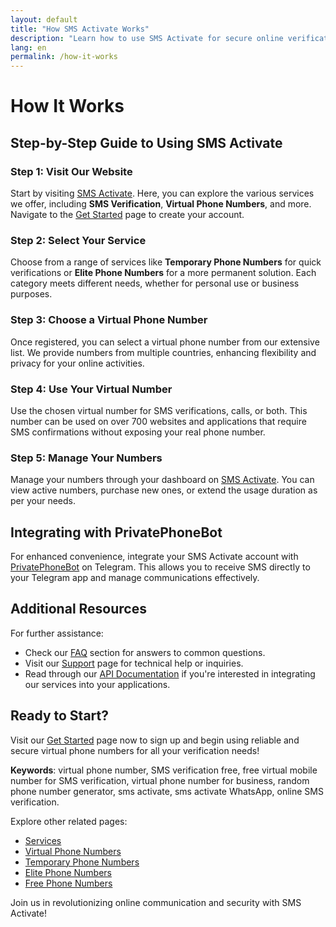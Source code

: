 ```yaml
---
layout: default
title: "How SMS Activate Works"
description: "Learn how to use SMS Activate for secure online verifications with virtual phone numbers."
lang: en
permalink: /how-it-works
---
```


# How It Works

## Step-by-Step Guide to Using SMS Activate

### Step 1: Visit Our Website
Start by visiting [SMS Activate](https://sms-activate.app). Here, you can explore the various services we offer, including **SMS Verification**, **Virtual Phone Numbers**, and more. Navigate to the [Get Started](https://sms-activate.app/get-started) page to create your account.

### Step 2: Select Your Service
Choose from a range of services like **Temporary Phone Numbers** for quick verifications or **Elite Phone Numbers** for a more permanent solution. Each category meets different needs, whether for personal use or business purposes.

### Step 3: Choose a Virtual Phone Number
Once registered, you can select a virtual phone number from our extensive list. We provide numbers from multiple countries, enhancing flexibility and privacy for your online activities.

### Step 4: Use Your Virtual Number
Use the chosen virtual number for SMS verifications, calls, or both. This number can be used on over 700 websites and applications that require SMS confirmations without exposing your real phone number.

### Step 5: Manage Your Numbers
Manage your numbers through your dashboard on [SMS Activate](https://sms-activate.app). You can view active numbers, purchase new ones, or extend the usage duration as per your needs.

## Integrating with PrivatePhoneBot

For enhanced convenience, integrate your SMS Activate account with [PrivatePhoneBot](https://t.me/PrivatePhoneBot) on Telegram. This allows you to receive SMS directly to your Telegram app and manage communications effectively.

## Additional Resources

For further assistance:
- Check our [FAQ](/faq) section for answers to common questions.
- Visit our [Support](/support) page for technical help or inquiries.
- Read through our [API Documentation](/api-documentation) if you're interested in integrating our services into your applications.

## Ready to Start?

Visit our [Get Started](/get-started) page now to sign up and begin using reliable and secure virtual phone numbers for all your verification needs!

**Keywords**: virtual phone number, SMS verification free, free virtual mobile number for SMS verification, virtual phone number for business, random phone number generator, sms activate, sms activate WhatsApp, online SMS verification.

Explore other related pages:
- [Services](/services)
- [Virtual Phone Numbers](/virtual-phone-numbers)
- [Temporary Phone Numbers](/temporary-phone-numbers)
- [Elite Phone Numbers](/elite-phone-numbers)
- [Free Phone Numbers](/free-phone-numbers)

Join us in revolutionizing online communication and security with SMS Activate!